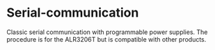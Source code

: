 # Serial-communication
Classic serial communication with programmable power supplies. The procedure is for the ALR3206T but is compatible with other products.


